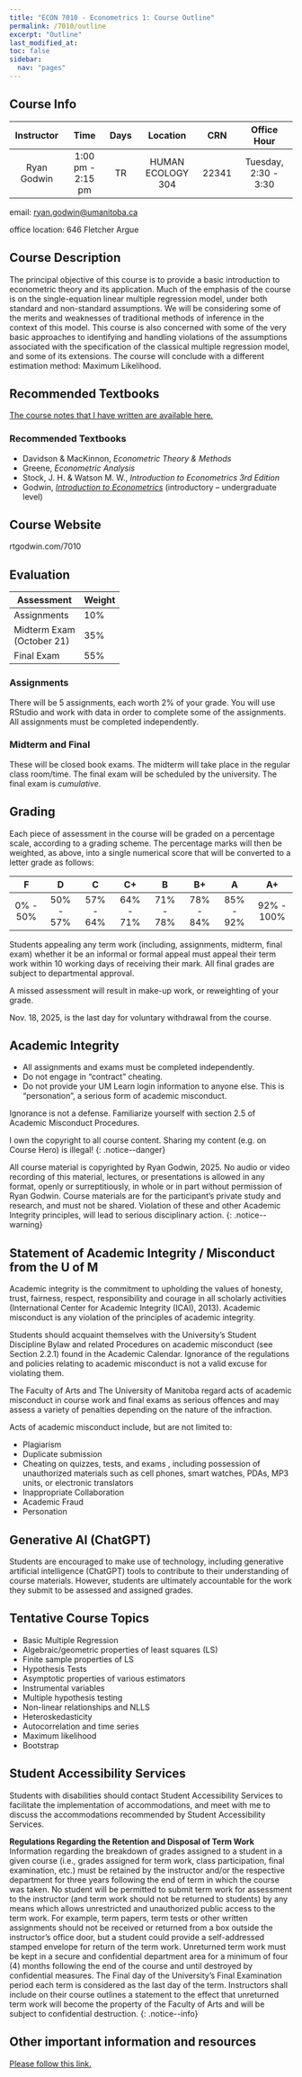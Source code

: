 ```yaml
---
title: "ECON 7010 - Econometrics 1: Course Outline"
permalink: /7010/outline
excerpt: "Outline"
last_modified_at:
toc: false
sidebar:
  nav: "pages"
---
```


## Course Info

| Instructor | Time              | Days          | Location                  | CRN   | Office Hour |
| :------: | :---------------: | :-----------: | :--------------------: | :---: | :----: |
| Ryan Godwin | 1:00 pm - 2:15 pm | TR            | HUMAN ECOLOGY 304 | 22341 | Tuesday, 2:30 - 3:30 |

email: ryan.godwin@umanitoba.ca

office location: 646 Fletcher Argue

## Course Description

The principal objective of this course is to provide a basic introduction to econometric theory and its application. Much of the emphasis of the course is on the single-equation linear multiple regression model, under both standard and non-standard assumptions. We will be considering some of the merits and weaknesses of traditional methods of inference in the context of this model. This course is also concerned with some of the very basic approaches to identifying and handling violations of the assumptions associated with the specification of the classical multiple regression model, and some of its extensions. The course will conclude with a different estimation method: Maximum Likelihood.

## Recommended Textbooks
[The course notes that I have written are available here.](https://rtgodwin.com/econometrics1.pdf)

### Recommended Textbooks
* Davidson & MacKinnon, *Econometric Theory & Methods*
* Greene, *Econometric Analysis*
* Stock, J. H. & Watson M. W., *Introduction to Econometrics 3rd Edition*
* Godwin, [*Introduction to Econometrics*](https://rtgodwin.com/introeconometrics.pdf) (introductory – undergraduate level)

## Course Website
rtgodwin.com/7010

## Evaluation

| Assessment                   	| Weight  | 
|------------------------------	|--------	|
| Assignments                  	| 10%    	|
| Midterm Exam<br>(October 21) 	| 35%    	|
| Final Exam                   	| 55%    	|

### Assignments

There will be 5 assignments, each worth 2% of your grade. You will use RStudio and work with data in order to complete some of the assignments. All assignments must be completed independently.

### Midterm and Final

These will be closed book exams. The midterm will take place in the regular class room/time. The final exam will be scheduled by the university. The final exam is *cumulative*.

## Grading

Each piece of assessment in the course will be graded on a percentage scale, according to a grading scheme. The percentage marks will then be weighted, as above, into a single numerical score that will be converted to a letter grade as follows:

|     F     |     D     |     C     |     C+    |     B     |     B+    |     A     |     A+     |
|:---------:|:---------:|:---------:|:---------:|:---------:|:---------:|:---------:|:----------:|
|  0% - 50% | 50% - 57% | 57% - 64% | 64% - 71% | 71% - 78% | 78% - 84% | 85% - 92% | 92% - 100% |

Students appealing any term work (including, assignments, midterm, final exam) whether it be an informal or formal appeal must appeal their term work within 10 working days of receiving their mark. All final grades are subject to departmental approval.

A missed assessment will result in make-up work, or reweighting of your grade.

Nov. 18, 2025, is the last day for voluntary withdrawal from the course.

## Academic Integrity

*	All assignments and exams must be completed independently.
*	Do not engage in “contract” cheating.
*	Do not provide your UM Learn login information to anyone else. This is “personation”, a serious form of academic misconduct.

Ignorance is not a defense. Familiarize yourself with section 2.5 of Academic Misconduct Procedures.

I own the copyright to all course content. Sharing my content (e.g. on Course Hero) is illegal!
{: .notice--danger}

All course material is copyrighted by Ryan Godwin, 2025. No audio or video recording of this material, lectures, or presentations is allowed in any format, openly or surreptitiously, in whole or in part without permission of Ryan Godwin. Course materials are for the participant’s private study and research, and must not be shared. Violation of these and other Academic Integrity principles, will lead to serious disciplinary action.
{: .notice--warning}

## Statement of Academic Integrity / Misconduct from the U of M
Academic integrity is the commitment to upholding the values of honesty, trust, fairness, respect, responsibility and courage in all scholarly activities (International Center for Academic Integrity (ICAI), 2013). Academic misconduct is any violation of the principles of academic integrity.

Students should acquaint themselves with the University’s Student Discipline Bylaw and related Procedures on academic misconduct (see Section 2.2.1) found in the Academic Calendar. Ignorance of the regulations and policies relating to academic misconduct is not a valid excuse for violating them.

The Faculty of Arts and The University of Manitoba regard acts of academic misconduct in course work and final exams as serious offences and may assess a variety of penalties depending on the nature of the infraction.

Acts of academic misconduct include, but are not limited to:

 - Plagiarism
 - Duplicate submission
 - Cheating on quizzes, tests, and exams , including possession of unauthorized materials such as cell phones, smart watches, PDAs, MP3 units, or electronic translators
 - Inappropriate Collaboration
 - Academic Fraud
 - Personation

## Generative AI (ChatGPT)

Students are encouraged to make use of technology, including generative artificial intelligence (ChatGPT) tools to contribute to their understanding of course materials. However, students are ultimately accountable for the work they submit to be assessed and assigned grades.

## Tentative Course Topics

*	Basic Multiple Regression
*	Algebraic/geometric properties of least squares (LS)
*	Finite sample properties of LS
*	Hypothesis Tests
*	Asymptotic properties of various estimators
*	Instrumental variables
*	Multiple hypothesis testing
*	Non-linear relationships and NLLS
*	Heteroskedasticity
*	Autocorrelation and time series
*	Maximum likelihood
*	Bootstrap

## Student Accessibility Services
Students with disabilities should contact Student Accessibility Services to facilitate the implementation of accommodations, and meet with me to discuss the accommodations recommended by Student Accessibility Services.

**Regulations Regarding the Retention and Disposal of Term Work** Information regarding the breakdown of grades assigned to a student in a given course (i.e., grades assigned for term work, class participation, final examination, etc.) must be retained by the instructor and/or the respective department for three years following the end of term in which the course was taken. No student will be permitted to submit term work for assessment to the instructor (and term work should not be returned to students) by any means which allows unrestricted and unauthorized public access to the term work. For example, term papers, term tests or other written assignments should not be received or returned from a box outside the instructor’s office door, but a student could provide a self-addressed stamped envelope for return of the term work. Unreturned term work must be kept in a secure and confidential department area for a minimum of four (4) months following the end of the course and until destroyed by confidential measures. The Final day of the University’s Final Examination period each term is considered as the last day of the term. Instructors shall include on their course outlines a statement to the effect that unreturned term work will become the property of the Faculty of Arts and will be subject to confidential destruction.
{: .notice--info}

## Other important information and resources

[Please follow this link.](https://rtgodwin.com/3040/misc/5pages.pdf)
